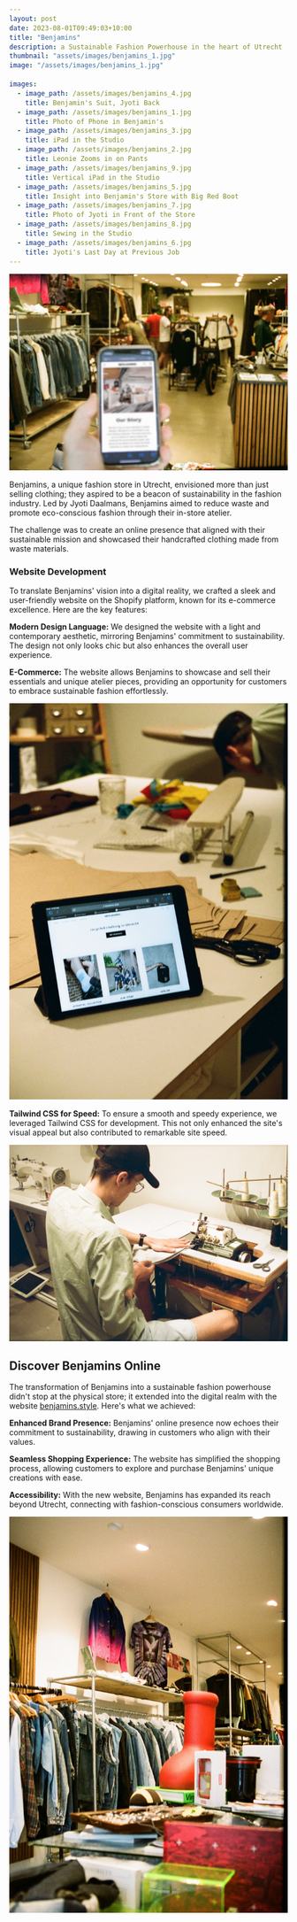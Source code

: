 ```yaml
---
layout: post
date: 2023-08-01T09:49:03+10:00
title: "Benjamins"
description: a Sustainable Fashion Powerhouse in the heart of Utrecht
thumbnail: "assets/images/benjamins_1.jpg"
image: "/assets/images/benjamins_1.jpg"

images:
  - image_path: /assets/images/benjamins_4.jpg
    title: Benjamin's Suit, Jyoti Back
  - image_path: /assets/images/benjamins_1.jpg
    title: Photo of Phone in Benjamin's
  - image_path: /assets/images/benjamins_3.jpg
    title: iPad in the Studio
  - image_path: /assets/images/benjamins_2.jpg
    title: Leonie Zooms in on Pants
  - image_path: /assets/images/benjamins_9.jpg
    title: Vertical iPad in the Studio
  - image_path: /assets/images/benjamins_5.jpg
    title: Insight into Benjamin's Store with Big Red Boot
  - image_path: /assets/images/benjamins_7.jpg
    title: Photo of Jyoti in Front of the Store
  - image_path: /assets/images/benjamins_8.jpg
    title: Sewing in the Studio
  - image_path: /assets/images/benjamins_6.jpg
    title: Jyoti's Last Day at Previous Job
---
```


![Photo of Phone in Benjamin's](/assets/images/benjamins_1.jpg)

Benjamins, a unique fashion store in Utrecht, envisioned more than just selling clothing; they aspired to be a beacon of sustainability in the fashion industry. Led by Jyoti Daalmans, Benjamins aimed to reduce waste and promote eco-conscious fashion through their in-store atelier.

The challenge was to create an online presence that aligned with their sustainable mission and showcased their handcrafted clothing made from waste materials.

### Website Development

To translate Benjamins' vision into a digital reality, we crafted a sleek and user-friendly website on the Shopify platform, known for its e-commerce excellence. Here are the key features:

**Modern Design Language:** We designed the website with a light and contemporary aesthetic, mirroring Benjamins' commitment to sustainability. The design not only looks chic but also enhances the overall user experience.

**E-Commerce:** The website allows Benjamins to showcase and sell their essentials and unique atelier pieces, providing an opportunity for customers to embrace sustainable fashion effortlessly.

![iPad in the Studio](/assets/images/benjamins_3.jpg)

**Tailwind CSS for Speed:** To ensure a smooth and speedy experience, we leveraged Tailwind CSS for development. This not only enhanced the site's visual appeal but also contributed to remarkable site speed.

![Sewing in the Studio](/assets/images/benjamins_8.jpg)

## Discover Benjamins Online

The transformation of Benjamins into a sustainable fashion powerhouse didn't stop at the physical store; it extended into the digital realm with the website [benjamins.style](https://benjamins.style). Here's what we achieved:

**Enhanced Brand Presence:** Benjamins' online presence now echoes their commitment to sustainability, drawing in customers who align with their values.

**Seamless Shopping Experience:** The website has simplified the shopping process, allowing customers to explore and purchase Benjamins' unique creations with ease.

**Accessibility:** With the new website, Benjamins has expanded its reach beyond Utrecht, connecting with fashion-conscious consumers worldwide.

![Insight into Benjamin's Store](/assets/images/benjamins_5.jpg)

